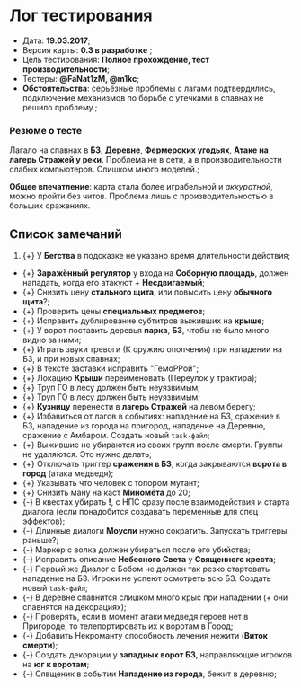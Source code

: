 # Лог тестирования

* Дата: **19.03.2017**;
* Версия карты: **0.3 в разработке** ;
* Цель тестирования: **Полное прохождение, тест производительности**;
* Тестеры: **@FaNat1zM, @m1kc**;
* **Обстоятельства**: серьёзные проблемы с лагами подтвердились, подключение механизмов по борьбе с утечками в спавнах не решило проблему.;

### Резюме о тесте

Лагало на спавнах в **БЗ**, **Деревне**, **Фермерских угодьях**, **Атаке на лагерь Стражей у реки**. Проблема не в сети, а в производительности слабых компьютеров. Слишком много моделей.;

**Общее впечатление**: карта стала более играбельной и *аккуратной*, можно пройти без читов. Проблема лишь с производительностью в больших сражениях.

## Список замечаний

1. {+} У **Бегства** в подсказке не указано время длительности действия;
* {+} **Заражённый регулятор** у входа на **Соборную площадь**, должен нападать, когда его атакуют + **Несдвигаемый**;
* {+} Снизить цену **стального щита**, или повысить цену **обычного щита**?;
* {+} Проверить цены **специальных предметов**;
* {+} Исправить дублирование субтитров выживших на **крыше**;
* {+} У ворот поставить деревья **парка**, **БЗ**, чтобы не было много видно за ними;
* {+} Играть звуки тревоги (К оружию ополчения) при нападении на БЗ, и при новых спавнах;
* {+} В тексте заставки исправить "ГемоРРой";
* {+} Локацию **Крыши** переименовать (Переулок у трактира);
* {+} Труп ГО в лесу должен быть неуязвимым;
* {+} Труп ГО в лесу должен быть неуязвимым;
* {+} **Кузницу** перенести в **лагерь Стражей** на левом берегу;
* {+} Избавиться от лагов в событиях: нападение на БЗ, сражение в БЗ, нападение из города на пригород, нападение на Деревню, сражение с Амбаром. Создать новый `task-файл`;
* {+} Выжившие не убираются из своих групп после смерти. Группы не удаляются. Это нужно делать;
* {+} Отключать триггер **сражения в БЗ**, когда закрываются **ворота в город** (атака медведя);
* {+} Указывать что человек с топором мутант;
* {+} Снизить ману на каст **Миномёта** до 20;
* {-} В квестах убирать **!**, с НПС сразу после взаимодействия и старта диалога (если понадобится создавать переменные для спец эффектов);
* {-} Длинные диалоги **Моусли** нужно сократить. Запускать триггеры раньше?;
* {-} Маркер с волка должен убираться после его убийства;
* {-} Исправить описание **Небесного Света** у **Священного креста**;
* {-} Первый же Диалог с Бобом не должен так резко стартовать нападение на БЗ. Игроки не успеют осмотреть всю БЗ. Создать новый `task-файл`;
* {-} В деревне спавнится слишком много крыс при нападении (+ они спавнятся на декорациях);
* {-} Проверять, если в момент атаки медведя героев нет в Пригороде, то телепортировать их к воротам в Город;
* {-} Добавить Некроманту способность лечения нежити (**Виток смерти**);
* {-} Создать декорации у **западных ворот БЗ**, направляющие игроков на **юг к воротам**;
* {-} Сявщеник в событии **Нападение из города**, бежит в деревню;
